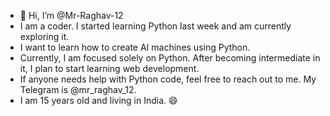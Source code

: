 - 👋 Hi, I’m @Mr-Raghav-12  
- I am a coder. I started learning Python last week and am currently exploring it.  
- I want to learn how to create AI machines using Python.  
- Currently, I am focused solely on Python. After becoming intermediate in it, I plan to start learning web development.  
- If anyone needs help with Python code, feel free to reach out to me. My Telegram is @mr_raghav_12.  
- I am 15 years old and living in India. 😄
